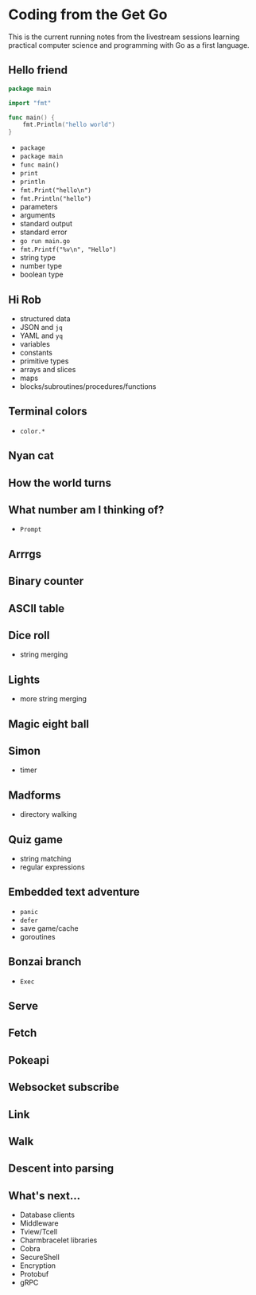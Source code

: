 # Coding from the Get Go

This is the current running notes from the livestream sessions learning practical computer science and programming with Go as a first language.

## Hello friend

```go
package main

import "fmt"

func main() {
    fmt.Println("hello world")
}
```

- `package`
- `package main`
- `func main()`
- `print`
- `println`
- `fmt.Print("hello\n")`
- `fmt.Println("hello")`
- parameters
- arguments
- standard output
- standard error
- `go run main.go`
- `fmt.Printf("%v\n", "Hello")`
- string type
- number type
- boolean type

## Hi Rob

- structured data
- JSON and `jq`
- YAML and `yq`
- variables
- constants
- primitive types
- arrays and slices
- maps
- blocks/subroutines/procedures/functions

## Terminal colors

- `color.*`

## Nyan cat

## How the world turns

## What number am I thinking of?

- `Prompt`

## Arrrgs

## Binary counter

## ASCII table

## Dice roll

- string merging

## Lights

- more string merging

## Magic eight ball

## Simon

- timer

## Madforms

- directory walking

## Quiz game

- string matching
- regular expressions

## Embedded text adventure

- `panic`
- `defer`
- save game/cache
- goroutines

## Bonzai branch

- `Exec`

## Serve

## Fetch

## Pokeapi

## Websocket subscribe

## Link

## Walk

## Descent into parsing

## What's next...

- Database clients
- Middleware
- Tview/Tcell
- Charmbracelet libraries
- Cobra
- SecureShell
- Encryption
- Protobuf
- gRPC
